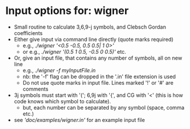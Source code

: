 # Input options for: wigner

 * Small routine to calculate 3,6,9-j symbols, and Clebsch Gordan coefficients
 * Either give input via command line directly (quote marks required)
   * e.g., _./wigner '<0.5 -0.5, 0.5 0.5| 1 0>'_
   * or e.g., _./wigner '(0.5 1 0.5, -0.5 0 0.5)'_ etc.
 * Or, give an input file, that contains any number of symbols, all on new line
   * e.g., _./wigner -f myInputFile.in_
   * nb: the '-f' flag can be dropped in the '.in' file extension is used
   * Do not use quote marks in input file. Lines marked '!' or '#' are comments
 * 3j symbols must start with '('; 6,9j with '{', and CG with '<' (this is how code knows which symbol to calculate).
   * but, each number can be separated by any symbol (space, comma etc.)
 * see _'doc/examples/wigner.in'_ for an example input file
